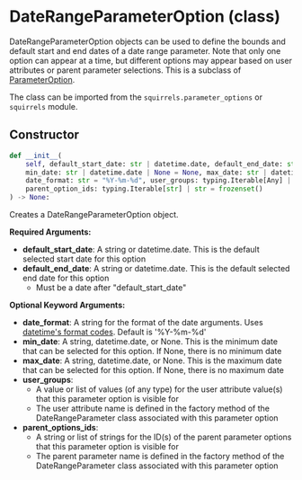 # DateRangeParameterOption (class)

DateRangeParameterOption objects can be used to define the bounds and default start and end dates of a date range parameter. Note that only one option can appear at a time, but different options may appear based on user attributes or parent parameter selections. This is a subclass of [ParameterOption].

The class can be imported from the `squirrels.parameter_options` or `squirrels` module.

## Constructor

```python
def __init__(
    self, default_start_date: str | datetime.date, default_end_date: str | datetime.date, *, 
    min_date: str | datetime.date | None = None, max_date: str | datetime.date | None = None, 
    date_format: str = "%Y-%m-%d", user_groups: typing.Iterable[Any] | str = frozenset(), 
    parent_option_ids: typing.Iterable[str] | str = frozenset()
) -> None:
```

Creates a DateRangeParameterOption object.

**Required Arguments:**

- **default_start_date**: A string or datetime.date. This is the default selected start date for this option
- **default_end_date**: A string or datetime.date. This is the default selected end date for this option
    - Must be a date after "default_start_date"

**Optional Keyword Arguments:**

- **date_format**: A string for the format of the date arguments. Uses [datetime's format codes](https://www.w3schools.com/python/gloss_python_date_format_codes.asp). Default is '%Y-%m-%d'
- **min_date**: A string, datetime.date, or None. This is the minimum date that can be selected for this option. If None, there is no minimum date
- **max_date**: A string, datetime.date, or None. This is the maximum date that can be selected for this option. If None, there is no maximum date
- **user_groups**: 
    - A value or list of values (of any type) for the user attribute value(s) that this parameter option is visible for
    - The user attribute name is defined in the factory method of the DateRangeParameter class associated with this parameter option
- **parent_options_ids**: 
    - A string or list of strings for the ID(s) of the parent parameter options that this parameter option is visible for
    - The parent parameter name is defined in the factory method of the DateRangeParameter class associated with this parameter option


[ParameterOption]: ../types/ParameterOption